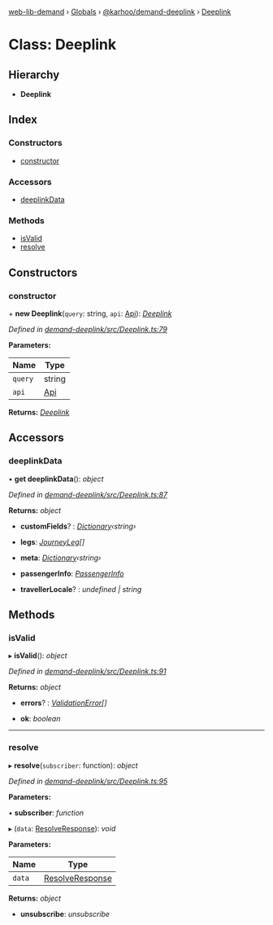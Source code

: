 [web-lib-demand](../README.md) › [Globals](../globals.md) › [@karhoo/demand-deeplink](../modules/_karhoo_demand_deeplink.md) › [Deeplink](_karhoo_demand_deeplink.deeplink.md)

# Class: Deeplink

## Hierarchy

- **Deeplink**

## Index

### Constructors

- [constructor](_karhoo_demand_deeplink.deeplink.md#constructor)

### Accessors

- [deeplinkData](_karhoo_demand_deeplink.deeplink.md#deeplinkdata)

### Methods

- [isValid](_karhoo_demand_deeplink.deeplink.md#isvalid)
- [resolve](_karhoo_demand_deeplink.deeplink.md#resolve)

## Constructors

### constructor

\+ **new Deeplink**(`query`: string, `api`: [Api](../modules/_karhoo_demand_deeplink.md#api)): _[Deeplink](_karhoo_demand_deeplink.deeplink.md)_

_Defined in [demand-deeplink/src/Deeplink.ts:79](https://github.com/karhoo/web-lib-demand/blob/ac75fec/packages/demand-deeplink/src/Deeplink.ts#L79)_

**Parameters:**

| Name    | Type                                             |
| ------- | ------------------------------------------------ |
| `query` | string                                           |
| `api`   | [Api](../modules/_karhoo_demand_deeplink.md#api) |

**Returns:** _[Deeplink](_karhoo_demand_deeplink.deeplink.md)_

## Accessors

### deeplinkData

• **get deeplinkData**(): _object_

_Defined in [demand-deeplink/src/Deeplink.ts:87](https://github.com/karhoo/web-lib-demand/blob/ac75fec/packages/demand-deeplink/src/Deeplink.ts#L87)_

**Returns:** _object_

- **customFields**? : _[Dictionary](../modules/_karhoo_demand_deeplink.md#dictionary)‹string›_

- **legs**: _[JourneyLeg](../modules/_karhoo_demand_deeplink.md#journeyleg)[]_

- **meta**: _[Dictionary](../modules/_karhoo_demand_deeplink.md#dictionary)‹string›_

- **passengerInfo**: _[PassengerInfo](../modules/_karhoo_demand_deeplink.md#passengerinfo)_

- **travellerLocale**? : _undefined | string_

## Methods

### isValid

▸ **isValid**(): _object_

_Defined in [demand-deeplink/src/Deeplink.ts:91](https://github.com/karhoo/web-lib-demand/blob/ac75fec/packages/demand-deeplink/src/Deeplink.ts#L91)_

**Returns:** _object_

- **errors**? : _[ValidationError](../modules/_karhoo_demand_deeplink.md#validationerror)[]_

- **ok**: _boolean_

---

### resolve

▸ **resolve**(`subscriber`: function): _object_

_Defined in [demand-deeplink/src/Deeplink.ts:95](https://github.com/karhoo/web-lib-demand/blob/ac75fec/packages/demand-deeplink/src/Deeplink.ts#L95)_

**Parameters:**

▪ **subscriber**: _function_

▸ (`data`: [ResolveResponse](../modules/_karhoo_demand_deeplink.md#resolveresponse)): _void_

**Parameters:**

| Name   | Type                                                                     |
| ------ | ------------------------------------------------------------------------ |
| `data` | [ResolveResponse](../modules/_karhoo_demand_deeplink.md#resolveresponse) |

**Returns:** _object_

- **unsubscribe**: _unsubscribe_
